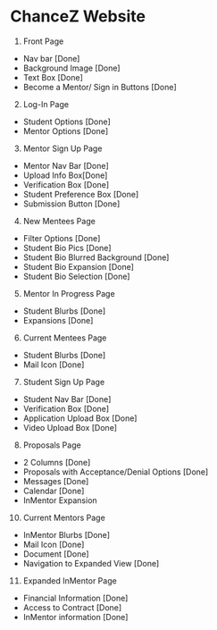 # ChanceZ Website
1. Front Page
- Nav bar [Done]
- Background Image [Done]
- Text Box [Done]
- Become a Mentor/ Sign in Buttons [Done]
2. Log-In Page
- Student Options [Done]
- Mentor Options [Done]
3. Mentor Sign Up Page
- Mentor Nav Bar [Done]
- Upload Info Box[Done]
- Verification Box [Done]
- Student Preference Box [Done]
- Submission Button [Done]
4. New Mentees Page
- Filter Options [Done]
- Student Bio Pics [Done]
- Student Bio Blurred Background [Done]
- Student Bio Expansion [Done]
- Student Bio Selection [Done]
5. Mentor In Progress Page
- Student Blurbs [Done]
- Expansions [Done]
6. Current Mentees Page
- Student Blurbs [Done]
- Mail Icon [Done]
7. Student Sign Up Page
- Student Nav Bar [Done]
- Verification Box [Done]
- Application Upload Box [Done]
- Video Upload Box [Done]
8. Proposals Page
- 2 Columns [Done]
- Proposals with Acceptance/Denial Options [Done]
- Messages [Done]
- Calendar [Done]
- InMentor Expansion
10. Current Mentors Page
- InMentor Blurbs [Done]
- Mail Icon [Done]
- Document [Done]
- Navigation to Expanded View [Done]
11. Expanded InMentor Page
- Financial Information [Done]
- Access to Contract [Done]
- InMentor information [Done]


